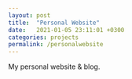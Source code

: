 ```yaml
---
layout: post
title:  "Personal Website"
date:   2021-01-05 23:11:01 +0300
categories: projects
permalink: /personalwebsite
---
```


My personal website & blog.
